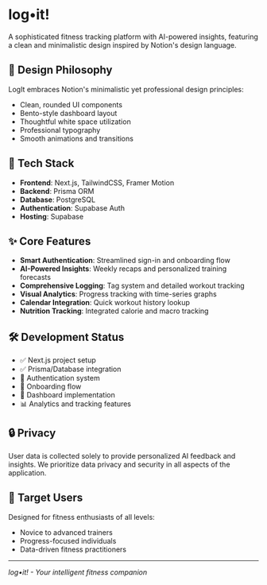 # log•it!

A sophisticated fitness tracking platform with AI-powered insights, featuring a clean and minimalistic design inspired by Notion's design language.

## 🎨 Design Philosophy

LogIt embraces Notion's minimalistic yet professional design principles:
- Clean, rounded UI components
- Bento-style dashboard layout
- Thoughtful white space utilization
- Professional typography
- Smooth animations and transitions

## 🚀 Tech Stack

- **Frontend**: Next.js, TailwindCSS, Framer Motion
- **Backend**: Prisma ORM
- **Database**: PostgreSQL
- **Authentication**: Supabase Auth
- **Hosting**: Supabase

## ✨ Core Features

- **Smart Authentication**: Streamlined sign-in and onboarding flow
- **AI-Powered Insights**: Weekly recaps and personalized training forecasts
- **Comprehensive Logging**: Tag system and detailed workout tracking
- **Visual Analytics**: Progress tracking with time-series graphs
- **Calendar Integration**: Quick workout history lookup
- **Nutrition Tracking**: Integrated calorie and macro tracking

## 🛠️ Development Status

- ✅ Next.js project setup
- ✅ Prisma/Database integration
- 🔄 Authentication system
- 🔄 Onboarding flow
- 📝 Dashboard implementation
- 📊 Analytics and tracking features

## 🔒 Privacy

User data is collected solely to provide personalized AI feedback and insights. We prioritize data privacy and security in all aspects of the application.

## 🎯 Target Users

Designed for fitness enthusiasts of all levels:
- Novice to advanced trainers
- Progress-focused individuals
- Data-driven fitness practitioners

---

*log•it! - Your intelligent fitness companion*

